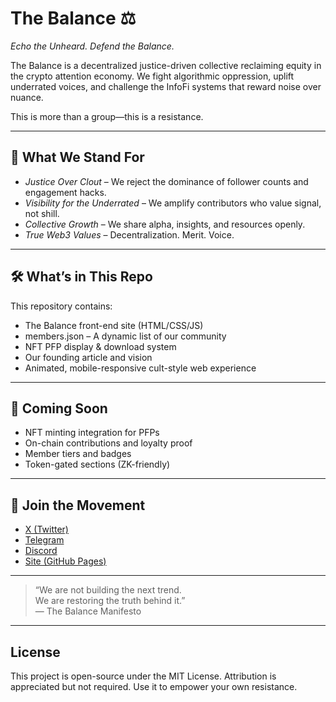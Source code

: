 # The Balance ⚖

*Echo the Unheard. Defend the Balance.*

The Balance is a decentralized justice-driven collective reclaiming equity in the crypto attention economy. We fight algorithmic oppression, uplift underrated voices, and challenge the InfoFi systems that reward noise over nuance.

This is more than a group—this is a resistance.

---

## 🌌 What We Stand For

- *Justice Over Clout* – We reject the dominance of follower counts and engagement hacks.
- *Visibility for the Underrated* – We amplify contributors who value signal, not shill.
- *Collective Growth* – We share alpha, insights, and resources openly.
- *True Web3 Values* – Decentralization. Merit. Voice.

---

## 🛠 What’s in This Repo

This repository contains:
- The Balance front-end site (HTML/CSS/JS)
- members.json – A dynamic list of our community
- NFT PFP display & download system
- Our founding article and vision
- Animated, mobile-responsive cult-style web experience

---

## 🧪 Coming Soon

- NFT minting integration for PFPs  
- On-chain contributions and loyalty proof  
- Member tiers and badges  
- Token-gated sections (ZK-friendly)

---

## 📡 Join the Movement

- [X (Twitter)](https://x.com/fairweb3)
- [Telegram](https://t.me/yourgroup)
- [Discord](https://discord.gg/yourserver)
- [Site (GitHub Pages)](https://fairweb3.github.io/the-balance)

---

> “We are not building the next trend.  
> We are restoring the truth behind it.”  
> — The Balance Manifesto

---

## License

This project is open-source under the MIT License. Attribution is appreciated but not required. Use it to empower your own resistance.
